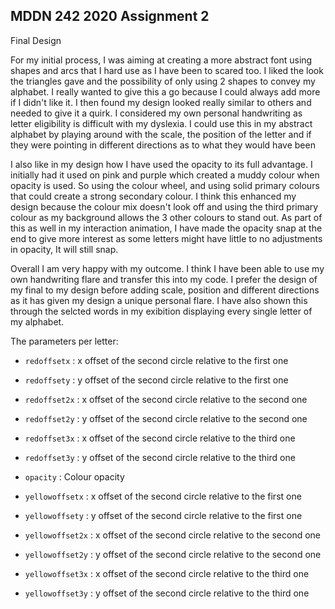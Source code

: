 ## MDDN 242 2020 Assignment 2

Final Design

For my initial process, I was aiming at creating a more abstract font using shapes and arcs that I hard use as I have been to scared too. I liked the look the triangles gave and the possibility of only using 2 shapes to convey my alphabet. I really wanted to give this a go because I could always add more if I didn't like it. I then found my design looked really similar to others and needed to give it a quirk. I considered my own personal handwriting as letter eligibility is difficult with my dyslexia. I could use this in my abstract alphabet by playing around with the scale, the position of the letter and if they were pointing in different directions as to what they would have been

I also like in my design how I have used the opacity to its full advantage. I initially had it used on pink and purple which created a muddy colour when opacity is used. So using the colour wheel, and using solid primary colours that could create a strong secondary colour. I think this enhanced my design because the colour mix doesn't look off and using the third primary colour as my background allows the 3 other colours to stand out. As part of this as well in my interaction animation, I have made the opacity snap at the end to give more interest as some letters might have little to no adjustments in opacity, It will still snap.

Overall I am very happy with my outcome. I think I have been able to use my own handwriting flare and transfer this into my code. I prefer the design of my final to my design before adding scale, position and different directions as it has given my design a unique personal flare. I have also shown this through the selcted words in my exibition displaying every single letter of my alphabet.

The parameters per letter:

  * `redoffsetx` : x offset of the second circle relative to the first one
  * `redoffsety` : y offset of the second circle relative to the first one
  * `redoffset2x` : x offset of the second circle relative to the second one
  * `redoffset2y` : y offset of the second circle relative to the second one
  * `redoffset3x` : x offset of the second circle relative to the third one
  * `redoffset3y` : y offset of the second circle relative to the third one

  *	`opacity` : Colour opacity

  * `yellowoffsetx` : x offset of the second circle relative to the first one
  * `yellowoffsety` : y offset of the second circle relative to the first one
  * `yellowoffset2x` : x offset of the second circle relative to the second one
  * `yellowoffset2y` : y offset of the second circle relative to the second one
  * `yellowoffset3x` : x offset of the second circle relative to the third one
  * `yellowoffset3y` : y offset of the second circle relative to the third one

